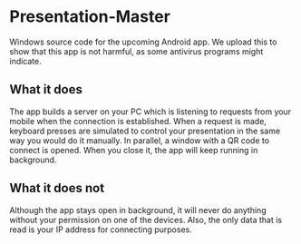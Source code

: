 # Presentation-Master
Windows source code for the upcoming Android app.
We upload this to show that this app is not harmful, as some antivirus programs might indicate.


## What it does
The app builds a server on your PC which is listening to requests from your mobile when the connection is established. When a request is made, keyboard presses are simulated to control your presentation in the same way you would do it manually. In parallel, a window with a QR code to connect is opened. When you close it, the app will keep running in background.


## What it does not
Although the app stays open in background, it will never do anything without your permission on one of the devices. Also, the only data that is read is your IP address for connecting purposes.
